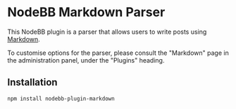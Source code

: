 # NodeBB Markdown Parser

This NodeBB plugin is a parser that allows users to write posts using [Markdown](daringfireball.net/projects/markdown/).

To customise options for the parser, please consult the "Markdown" page in the administration panel, under the "Plugins" heading.

## Installation

    npm install nodebb-plugin-markdown